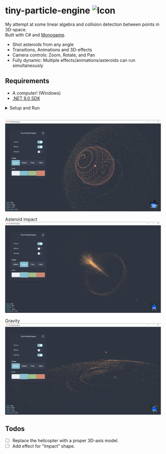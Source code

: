 
# tiny-particle-engine ![Icon](Assets/Icons/IconNew_32x32.ico) 

My attempt at some linear algebra and collision detection between points in 3D-space.   
Built with C# and [Monogame](https://monogame.net/).  

* Shot asteroids from any angle
* Transitions, Animations and 3D-effects
* Camera controls: Zoom, Rotate, and Pan
* Fully dynamic: Multiple effects/animations/asteroids can run simultaneously

## Requirements
* A computer! (Windows)
* [.NET 9.0 SDK](https://dotnet.microsoft.com/en-us/download/dotnet)    
  
<details>
<summary>Setup and Run</summary>  

```
git clone https://github.com/Peppson/tiny-particle-engine.git &&
cd tiny-particle-engine/src &&
dotnet run -c Release
```

</details>    
&nbsp;  

![Random sphere](./Images/RandomSphere.png)  

Asteroid impact
![Impact](./Images/SingleImpact.png)

Gravity
![Gravity](./Images/GravityFloor.png) 


## Todos
- [ ] Replace the helicopter with a proper 3D-axis model.
- [ ] Add effect for "Impact" shape.
&nbsp;